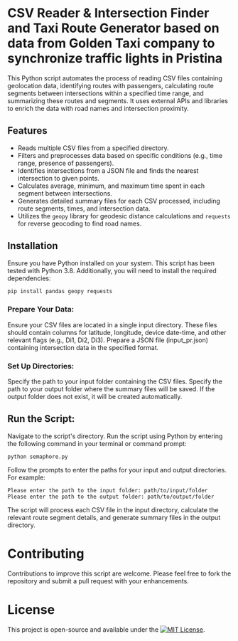 # CSV Reader & Intersection Finder and Taxi Route Generator based on data from Golden Taxi company to synchronize traffic lights in Pristina

This Python script automates the process of reading CSV files containing geolocation data, identifying routes with passengers, calculating route segments between intersections within a specified time range, and summarizing these routes and segments. It uses external APIs and libraries to enrich the data with road names and intersection proximity.

## Features

- Reads multiple CSV files from a specified directory.
- Filters and preprocesses data based on specific conditions (e.g., time range, presence of passengers).
- Identifies intersections from a JSON file and finds the nearest intersection to given points.
- Calculates average, minimum, and maximum time spent in each segment between intersections.
- Generates detailed summary files for each CSV processed, including route segments, times, and intersection data.
- Utilizes the `geopy` library for geodesic distance calculations and `requests` for reverse geocoding to find road names.

## Installation

Ensure you have Python installed on your system. This script has been tested with Python 3.8. Additionally, you will need to install the required dependencies:

```bash
pip install pandas geopy requests
````

### Prepare Your Data:

Ensure your CSV files are located in a single input directory. These files should contain columns for latitude, longitude, device date-time, and other relevant flags (e.g., Di1, Di2, Di3).
Prepare a JSON file (input_pr.json) containing intersection data in the specified format.

### Set Up Directories:

Specify the path to your input folder containing the CSV files.
Specify the path to your output folder where the summary files will be saved. If the output folder does not exist, it will be created automatically.

## Run the Script:

Navigate to the script's directory.
Run the script using Python by entering the following command in your terminal or command prompt:

```
python semaphore.py
```

Follow the prompts to enter the paths for your input and output directories. For example:

```
Please enter the path to the input folder: path/to/input/folder
Please enter the path to the output folder: path/to/output/folder
```

The script will process each CSV file in the input directory, calculate the relevant route segment details, and generate summary files in the output directory.

# Contributing

Contributions to improve this script are welcome. Please feel free to fork the repository and submit a pull request with your enhancements.

# License

This project is open-source and available under the [![MIT License](https://img.shields.io/badge/license-MIT-blue.svg)](https://github.com/valzagrainca/GoldenTaxiRouteGenerator_Gr_Teuta/blob/main/LICENSE.txt).



